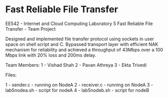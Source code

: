 # Fast Reliable File Transfer

EE542 - Internet and Cloud Computing
Laboratory 5
Fast Reliable File Transfer - Team Project

Designed and implemented file transfer protocol using sockets in user space on shell script and C. Bypassed transport layer with efficient NAK mechanism for reliability and achieved a throughput of 43Mbps over a 100 Mbps link with 20% loss and 200ms delay.

Team Members:
1 - Vishad Shah
2 - Pavan Athreya
3 - Ekta Trivedi

Files:

1 - sender.c - running on NodeA
2 - receiver.c - running on NodeA
3 - lab5nodea.sh - script for nodeA
4 - lab5nodeb.sh - script for nodeB

